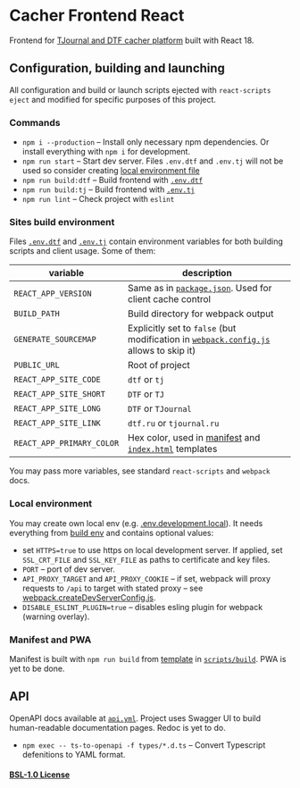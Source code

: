 # Cacher Frontend React

Frontend for [TJournal and DTF cacher platform](https://cacher.serguun42.ru) built with React 18.

## Configuration, building and launching

All configuration and build or launch scripts ejected with `react-scripts eject` and modified for specific purposes of this project.

### Commands

- `npm i --production` – Install only necessary npm dependencies. Or install everything with `npm i` for development.
- `npm run start` – Start dev server. Files `.env.dtf` and `.env.tj` will not be used so consider creating [local environment file](#local-environment)
- `npm run build:dtf` – Build frontend with [`.env.dtf`](#sites-build-environment)
- `npm run build:tj` – Build frontend with [`.env.tj`](#sites-build-environment)
- `npm run lint` – Check project with `eslint`

### Sites build environment

Files [`.env.dtf`](./.env.dtf) and [`.env.tj`](./.env.tj) contain environment variables for both building scripts and client usage. Some of them:

| variable                  | description                                                                                                             |
| ------------------------- | ----------------------------------------------------------------------------------------------------------------------- |
| `REACT_APP_VERSION`       | Same as in [`package.json`](./package.json). Used for client cache control                                              |
| `BUILD_PATH`              | Build directory for webpack output                                                                                      |
| `GENERATE_SOURCEMAP`      | Explicitly set to `false` (but modification in [`webpack.config.js`](./config/webpack.config.js#L32) allows to skip it) |
| `PUBLIC_URL`              | Root of project                                                                                                         |
| `REACT_APP_SITE_CODE`     | `dtf` or `tj`                                                                                                           |
| `REACT_APP_SITE_SHORT`    | `DTF` or `TJ`                                                                                                           |
| `REACT_APP_SITE_LONG`     | `DTF` or `TJournal`                                                                                                     |
| `REACT_APP_SITE_LINK`     | `dtf.ru` or `tjournal.ru`                                                                                               |
| `REACT_APP_PRIMARY_COLOR` | Hex color, used in [manifest](./config/manifest.template.json) and [`index.html`](./public/index.html) templates        |

You may pass more variables, see standard `react-scripts` and `webpack` docs.

### Local environment

You may create own local env (e.g. [.env.development.local](./.env.development.local)). It needs everything from [build env](#sites-build-environment) and contains optional values:

- set `HTTPS=true` to use https on local development server. If applied, set `SSL_CRT_FILE` and `SSL_KEY_FILE` as paths to certificate and key files.
- `PORT` – port of dev server.
- `API_PROXY_TARGET` and `API_PROXY_COOKIE` – if set, webpack will proxy requests to `/api` to target with stated proxy – see [webpack.createDevServerConfig.js](./config/webpack.createDevServerConfig.js#L78).
- `DISABLE_ESLINT_PLUGIN=true` – disables esling plugin for webpack (warning overlay).

### Manifest and PWA

Manifest is built with `npm run build` from [template](./config/manifest.template.json) in [`scripts/build`](./scripts/build.js#L213). PWA is yet to be done.

## API

OpenAPI docs available at [`api.yml`](./public/docs/api.yml). Project uses Swagger UI to build human-readable documentation pages. Redoc is yet to do.

- `npm exec -- ts-to-openapi -f types/*.d.ts` – Convert Typescript defenitions to YAML format.

#### [BSL-1.0 License](./LICENSE)
